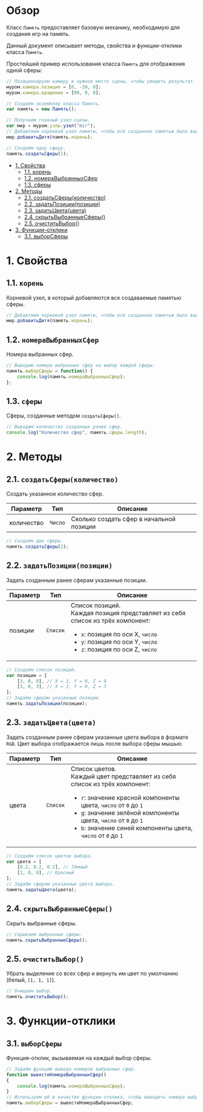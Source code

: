 # Обзор

Класс `Память` предоставляет базовую механику, необходимую для создания игр на память.

Данный документ описывает методы, свойства и функции-отклики класса `Память`.

Простейший пример использования класса `Память` для отображения одной сферы:

```js
// Позиционируем камеру в нужное место сцены, чтобы увидеть результат.
муром.камера.позиция = [0, -20, 0];
муром.камера.вращение = [90, 0, 0];

// Создаём экземпляр класса Память.
var память = new Память();

// Получаем главный узел сцены.
var мир = муром.узлы.узел("mir");
// Добавляем корневой узел памяти, чтобы всё созданное памятью было видно в сцене.
мир.добавитьДитя(память.корень);

// Создаём одну сферу.
память.создатьСферы(1);
```

* [1. Свойства](#свойства)
    * [1.1. корень](#корень)
    * [1.2. номераВыбранныхСфер](#номераВыбранныхСфер)
    * [1.3. сферы](#сферы)
* [2. Методы](#методы)
    * [2.1. создатьСферы(количество)](#создатьСферы)
    * [2.2. задатьПозиции(позиции)](#задатьПозиции)
    * [2.3. задатьЦвета(цвета)](#задатьЦвета)
    * [2.4. скрытьВыбранныеСферы()](#скрытьВыбранныеСферы)
    * [2.5. очиститьВыбор()](#очиститьВыбор)
* [3. Функции-отклики](#функцииОтклики)
    * [3.1. выборСферы](#выборСферы)

<a name="свойства"></a>

# 1. Свойства

<a name="корень"></a>

## 1.1. `корень`

Корневой узел, в который добавляются все создаваемые памятью сферы.

```js
// Добавляем корневой узел памяти, чтобы всё созданное памятью было видно в сцене.
мир.добавитьДитя(память.корень);
```

<a name="номераВыбранныхСфер"></a>

## 1.2. `номераВыбранныхСфер`

Номера выбранных сфер.

```js
// Выводим номера выбранных сфер на выбор каждой сферы.
память.выборСферы = function() {
    console.log(память.номераВыбранныхСфер);
};
```

<a name="сферы"></a>

## 1.3. `сферы`

Сферы, созданные методом `создатьСферы()`.

```js
// Выводим количество созданных ранее сфер.
console.log("Количество сфер", память.сферы.length);
```

<a name="методы"></a>

# 2. Методы

<a name="создатьСферы"></a>

## 2.1. `создатьСферы(количество)`

Создать указанное количество сфер.

| Параметр | Тип | Описание |
| --- | --- | --- |
| количество | `Число` | Сколько создать сфер в начальной позиции |

```js
// Создаём две сферы.
память.создатьСферы(2);
```

<a name="задатьПозиции"></a>

## 2.2. `задатьПозиции(позиции)`

Задать созданным ранее сферам указанные позиции.

| Параметр | Тип | Описание |
| --- | --- | --- |
| позиции | `Список` | Список позиций.<br>Каждая позиция представляет из себя список из трёх компонент:<ul><li>`x`: позиция по оси X, `число`</li><li>`y`: позиция по оси Y, `число`</li><li>`z`: позиция по оси Z, `число`</li></ul> |

```js
// Создаём список позиций.
var позиции = [
    [3, 0, 0], // X = 3, Y = 0, Z = 0
    [3, 0, 3], // X = 3, Y = 0, Z = 3
]; 
// Задаём сферам указанные позиции.
память.задатьПозиции(позиции);
```

<a name="задатьЦвета"></a>

## 2.3. `задатьЦвета(цвета)`

Задать созданным ранее сферам указанные цвета выбора в формате `RGB`. Цвет выбора отображается лишь после выбора сферы мышью.

| Параметр | Тип | Описание |
| --- | --- | --- |
| цвета | `Список` | Список цветов.<br>Каждый цвет представляет из себя список из трёх компонент:<ul><li>`r`: значение красной компоненты цвета, `число` от `0` до `1`</li><li>`g`: значение зелёной компоненты цвета, `число` от `0` до `1`</li><li>`b`: значение синей компоненты цвета, `число` от `0` до `1`</li></ul> |

```js
// Создаём список цветов выбора.
var цвета = [
    [0.2, 0.2, 0.2], // Тёмный
    [1, 0, 0], // Красный
]; 
// Задаём сферам указанные цвета выбора.
память.задатьЦвета(цвета);
```

<a name="скрытьВыбранныеСферы"></a>

## 2.4. `скрытьВыбранныеСферы()`

Скрыть выбранные сферы.

```js
// Скрываем выбранные сферы.
память.скрытьВыбранныеСферы();
```

<a name="очиститьВыбор"></a>

## 2.5. `очиститьВыбор()`

Убрать выделение со всех сфер и вернуть им цвет по умолчанию (белый, `[1, 1, 1]`).

```js
// Очищаем выбор.
память.очиститьВыбор();
```

<a name="функцииОтклики"></a>

# 3. Функции-отклики

<a name="выборСферы"></a>

## 3.1. `выборСферы`

Функция-отклик, вызываемая на каждый выбор сферы.

```js
// Задаём функцию вывода номеров выбранных сфер.
function вывестиНомераВыбранныхСфер()
{
    console.log(память.номераВыбранныхСфер);
}
// Используем её в качестве функции-отклика, чтобы выводить номера выбранных сфер при выборе каждой сферы.
память.выборСферы = вывестиНомераВыбранныхСфер;
```

